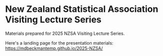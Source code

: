 # New Zealand Statistical Association Visiting Lecture Series

Materials prepared for 2025 NZSA Visiting Lecture Series.

Here's a landing page for the presentation materials: <https://mdbeckmantemp.github.io/2025-NZSA/>
